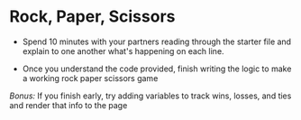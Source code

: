 # Rock, Paper, Scissors

* Spend 10 minutes with your partners reading through the starter file and explain to one another what's happening on each line.

* Once you understand the code provided, finish writing the logic to make a working rock paper scissors game

*Bonus:* If you finish early, try adding variables to track wins, losses, and ties and render that info to the page
